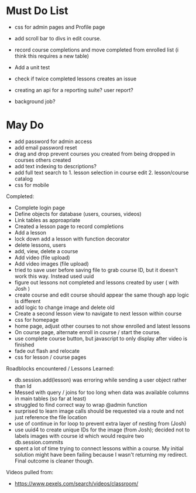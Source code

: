 # Must Do List

* css for admin pages and Profile page
* add scroll bar to divs in edit course.  
* record course completions and move completed from enrolled list (i think this requires a new table)

* Add a unit test
* check if twice completed lessons creates an issue
* creating an api for a reporting suite?  user report?
* background job?

# May Do
* add password for admin access
* add email password reset
* drag and drop prevent courses you created from being dropped in courses others created
* add text indexing to descriptions?
* add full text search to 1. lesson selection in course edit 2. lesson/course catalog
* css for mobile


Completed: 
* Complete login page
* Define objects for database (users, courses, videos)
* Link tables as approapriate
* Created a lesson page to record completions
* Add a lesson
* lock down add a lesson with function decorator
* delete lessons, users
* add, view, delete a course 
* Add video (file upload)
* Add video images (file upload)
* tried to save user before saving file to grab course ID, but it doesn't work this way.  Instead used uuid
* figure out lessons not completed and lessons created by user ( with Josh )
* create course and edit course should appear the same though app logic is different
* add logic to change image and delete old
* Create a second lesson view to navigate to next lesson within course
* css for homepage
* home page, adjust other courses to not show enrolled and latest lessons
* On course page, alternate enroll in course / start the course.  
* use complete course button, but javascript to only display after video is finished
* fade out flash and relocate
* css for lesson / course pages



Roadblocks encountered / Lessons Learned: 
* db.session.add(lesson) was erroring while sending a user object rather than Id
* Messed with query / joins for too long when data was available columns in main tables (so far at least)
* struggled to find correct way to wrap @admin function
* surprised to learn image calls should be requested via a route and not just reference the file location
* use of continue in for loop to prevent extra layer of nesting from (Josh)
* use uuid4 to create unique IDs for the image (from Josh); decided not to labels images with course id which would require two db.session.commits
* spent a lot of time trying to connect lessons within a course.  My initial solution might have been failing because I wasn't returning my redirect.  Final outcome is cleaner though.  





Videos pulled from: 
* https://www.pexels.com/search/videos/classroom/


